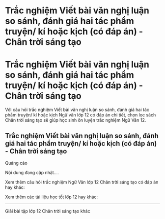 # Trắc nghiệm Viết bài văn nghị luận so sánh, đánh giá hai tác phẩm truyện/ kí hoặc kịch (có đáp án) - Chân trời sáng tạo

# Trắc nghiệm Viết bài văn nghị luận so sánh, đánh giá hai tác phẩm truyện/ kí hoặc kịch (có đáp án) - Chân trời sáng tạo

Với câu hỏi trắc nghiệm Viết bài văn nghị luận so sánh, đánh giá hai tác phẩm truyện/ kí hoặc kịch Ngữ văn lớp 12 có đáp án chi tiết, chọn lọc sách Chân trời sáng tạo sẽ giúp học sinh ôn luyện trắc nghiệm Ngữ Văn 12.

## Trắc nghiệm Viết bài văn nghị luận so sánh, đánh giá hai tác phẩm truyện/ kí hoặc kịch (có đáp án) - Chân trời sáng tạo

Quảng cáo

Nội dung đang cập nhật....

Xem thêm câu hỏi trắc nghiệm Ngữ Văn lớp 12 Chân trời sáng tạo có đáp án hay khác:

Xem thêm các tài liệu học tốt lớp 12 hay khác:

* * *

Giải bài tập lớp 12 Chân trời sáng tạo khác
